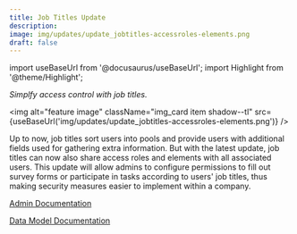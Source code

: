 ```yaml
---
title: Job Titles Update
description: 
image: img/updates/update_jobtitles-accessroles-elements.png
draft: false
---
```


import useBaseUrl from '@docusaurus/useBaseUrl'; 
import Highlight from '@theme/Highlight';

<div className="align-center">
<div className="card">
<div className="card__header">

<span className="hero__subtitle"><em>

Simplfy access control with job titles.

</em></span>

</div>
<div className="card__image">

<img alt="feature image" className="img_card item shadow--tl" src={useBaseUrl('img/updates/update_jobtitles-accessroles-elements.png')} />
<br/>

</div>
<div className="card__body">

Up to now, job titles sort users into pools and provide users with additional fields used for gathering extra information. But with the latest update, job titles can now also share access roles and elements with all associated users. This update will allow admins to configure permissions to fill out survey forms or participate in tasks according to users' job titles, thus making security measures easier to implement within a company.

</div>
<div className="card__footer text-center align-padding-center">

<a className="button button--info button--block" href="/docs/documentation/admin/admin_jobtitles">Admin Documentation</a>
<br/>

<a className="button button--info button--block" href="/docs/documentation/models/users/model_jobtitles">Data Model Documentation</a>
<br/>

</div>
</div>
</div>
